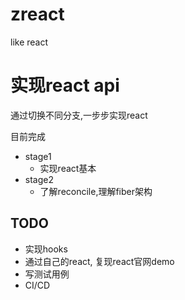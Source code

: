 # zreact
like react

# 实现react api

通过切换不同分支,一步步实现react

目前完成
+ stage1
  + 实现react基本
+ stage2
  + 了解reconcile,理解fiber架构


## TODO
+ 实现hooks
+ 通过自己的react, 复现react官网demo
+ 写测试用例
+ CI/CD